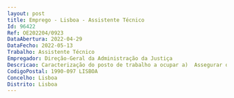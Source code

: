 ```yaml
--- 
layout: post
title: Emprego - Lisboa - Assistente Técnico
Id: 96422
Ref: OE202204/0923
DataAbertura: 2022-04-29
DataFecho: 2022-05-13
Trabalho: Assistente Técnico
Empregador: Direção-Geral da Administração da Justiça
Descricao: Caracterização do posto de trabalho a ocupar a)	Assegurar o serviço de apoio técnico e administrativo   b)	Efetuar a organização do trabalho, segundo orientação e diretivas superiores.
CodigoPostal: 1990-097 LISBOA
Concelho: Lisboa
Distrito: Lisboa
--- 
```

